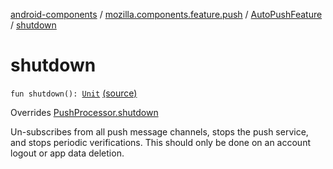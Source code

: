 [android-components](../../index.md) / [mozilla.components.feature.push](../index.md) / [AutoPushFeature](index.md) / [shutdown](./shutdown.md)

# shutdown

`fun shutdown(): `[`Unit`](https://kotlinlang.org/api/latest/jvm/stdlib/kotlin/-unit/index.html) [(source)](https://github.com/mozilla-mobile/android-components/blob/master/components/feature/push/src/main/java/mozilla/components/feature/push/AutoPushFeature.kt#L123)

Overrides [PushProcessor.shutdown](../../mozilla.components.concept.push/-push-processor/shutdown.md)

Un-subscribes from all push message channels, stops the push service, and stops periodic verifications.
This should only be done on an account logout or app data deletion.

